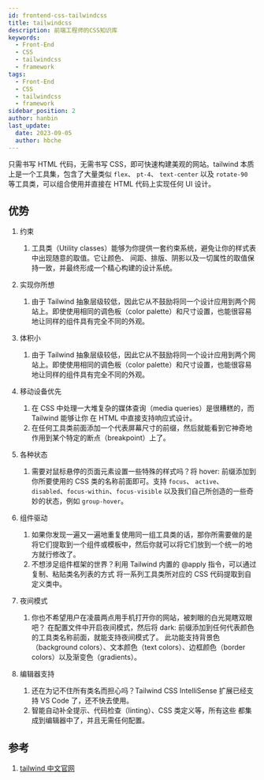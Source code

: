 ```yaml
---
id: frontend-css-tailwindcss
title: tailwindcss
description: 前端工程师的CSS知识库
keywords:
  - Front-End
  - CSS
  - tailwindcss
  - framework
tags:
  - Front-End
  - CSS
  - tailwindcss
  - framework
sidebar_position: 2
author: hanbin
last_update:
  date: 2023-09-05
  author: hbche
---
```


只需书写 HTML 代码，无需书写 CSS，即可快速构建美观的网站。tailwind 本质上是一个工具集，包含了大量类似 `flex`、 `pt-4`、 `text-center` 以及 `rotate-90` 等工具类，可以组合使用并直接在 HTML 代码上实现任何 UI 设计。

## 优势

1. 约束
   1. 工具类（Utility classes）能够为你提供一套约束系统，避免让你的样式表中出现随意的取值。它让颜色、 间距、排版、阴影以及一切属性的取值保持一致，并最终形成一个精心构建的设计系统。
2. 实现你所想
   1. 由于 Tailwind 抽象层级较低，因此它从不鼓励将同一个设计应用到两个网站上。即使使用相同的调色板（color palette）和尺寸设置，也能很容易地让同样的组件具有完全不同的外观。
3. 体积小
   1. 由于 Tailwind 抽象层级较低，因此它从不鼓励将同一个设计应用到两个网站上。即使使用相同的调色板（color palette）和尺寸设置，也能很容易地让同样的组件具有完全不同的外观。
4. 移动设备优先
   1. 在 CSS 中处理一大堆复杂的媒体查询（media queries）是很糟糕的，而 Tailwind 能够让你 在 HTML 中直接支持响应式设计。
   2. 在任何工具类前面添加一个代表屏幕尺寸的前缀，然后就能看到它神奇地作用到某个特定的断点（breakpoint）上了。
5. 各种状态
   1. 需要对鼠标悬停的页面元素设置一些特殊的样式吗？将 hover: 前缀添加到你所要使用的 CSS 类的名称前面即可。支持 `focus`、 `active`、`disabled`、`focus-within`、`focus-visible` 以及我们自己所创造的一些奇妙的状态，例如 `group-hover`。
6. 组件驱动
   1. 如果你发现一遍又一遍地重复使用同一组工具类的话，那你所需要做的是将它们提取到一个组件或模板中，然后你就可以将它们放到一个统一的地方就行修改了。
   2. 不想涉足组件框架的世界？利用 Tailwind 内置的 @apply 指令，可以通过复制、粘贴类名列表的方式 将一系列工具类所对应的 CSS 代码提取到自定义类中。
7. 夜间模式
   1. 你也不希望用户在凌晨两点用手机打开你的网站，被刺眼的白光晃瞎双眼吧？ 在配置文件中开启夜间模式，然后将 dark: 前缀添加到任何代表颜色的工具类名称前面，就能支持夜间模式了。 此功能支持背景色（background colors）、文本颜色（text colors）、边框颜色（border colors）以及渐变色（gradients）。
8. 编辑器支持

   1. 还在为记不住所有类名而担心吗？Tailwind CSS IntelliSense 扩展已经支持 VS Code 了，还不快去使用。
   2. 智能自动补全提示、代码检查（linting）、CSS 类定义等，所有这些 都集成到编辑器中了，并且无需任何配置。

## 参考

1. [tailwind 中文官网](https://www.tailwindcss.cn/)
